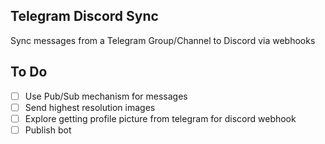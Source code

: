 ## Telegram Discord Sync
Sync messages from a Telegram Group/Channel to Discord via webhooks


## To Do 
- [ ] Use Pub/Sub mechanism for messages
- [ ] Send highest resolution images
- [ ] Explore getting profile picture from telegram for discord webhook
- [ ] Publish bot
